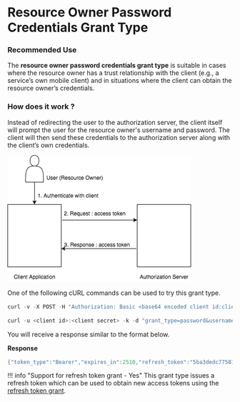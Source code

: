 # Resource Owner Password Credentials Grant Type

### Recommended Use

The **resource owner password credentials grant type** is suitable in cases where the resource owner has a trust relationship
with the client (e.g., a service’s own mobile client) and in situations where the client can obtain the resource owner’s
credentials.

### How does it work ?

Instead of redirecting the user to the authorization server, the client itself will prompt the user for the resource
owner's username and password. The client will then send these credentials to the authorization server along with the
client’s own credentials.

![password-grant](../../assets/img/concepts/password-grant-flow.png)

One of the following cURL commands can be used to try this grant type.

``` java tab="Request 1"
curl -v -X POST -H "Authorization: Basic <base64 encoded client id:client secret value>" -k -d "grant_type=password&username=<username>&password=<password>" -H "Content-Type:application/x-www-form-urlencoded" https://localhost:9443/oauth2/token
```

``` java tab="Request 2"
curl -u <client id>:<client secret> -k -d "grant_type=password&username=<username>&password=<password>" -H "Content-Type:application/x-www-form-urlencoded" https://localhost:9443/oauth2/token
```

You will receive a response similar to the format below.

**Response**

``` java
{"token_type":"Bearer","expires_in":2510,"refresh_token":"5ba3dedc77581df5f84f9b228eef0b91","access_token":"ca19a540f544777860e44e75f605d927"}
```

!!! info "Support for refresh token grant - Yes"
	This grant type issues a refresh token which can be used to obtain new access tokens using the [refresh token grant](refresh-token-grant.md).

